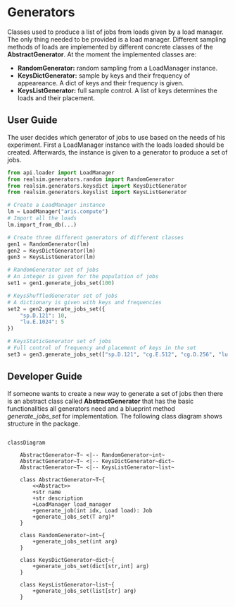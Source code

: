 # Generators

Classes used to produce a list of jobs from loads given by a load manager.
The only thing needed to be provided is a load manager. Different sampling
methods of loads are implemented by different concrete classes of the
**AbstractGenerator**. At the moment the implemented classes are:
- **RandomGenerator:** random sampling from a LoadManager instance.
- **KeysDictGenerator:** sample by keys and their frequency of appeareance.
  A dict of keys and their frequency is given.
- **KeysListGenerator:** full sample control. A list of keys determines the
  loads and their placement.

## User Guide

The user decides which generator of jobs to use based on the needs of his
experiment. First a LoadManager instance with the loads loaded should be
created. Afterwards, the instance is given to a generator to produce a set of
jobs.

```python
from api.loader import LoadManager
from realsim.generators.random import RandomGenerator
from realsim.generators.keysdict import KeysDictGenerator
from realsim.generators.keyslist import KeysListGenerator

# Create a LoadManager instance
lm = LoadManager("aris.compute")
# Import all the loads
lm.import_from_db(...)

# Create three different generators of different classes
gen1 = RandomGenerator(lm)
gen2 = KeysDictGenerator(lm)
gen3 = KeysListGenerator(lm)

# RandomGenerator set of jobs
# An integer is given for the population of jobs
set1 = gen1.generate_jobs_set(100)

# KeysShuffledGenerator set of jobs
# A dictionary is given with keys and frequencies
set2 = gen2.generate_jobs_set({
    "sp.D.121": 10,
    "lu.E.1024": 5
})

# KeysStaticGenerator set of jobs
# Full control of frequency and placement of keys in the set
set3 = gen3.generate_jobs_set(["sp.D.121", "cg.E.512", "cg.D.256", "lu.E.512"])
```

## Developer Guide

If someone wants to create a new way to generate a set of jobs then there is an
abstract class called **AbstractGenerator** that has the basic functionalities
all generators need and a blueprint method *generate_jobs_set* for
implementation. The following class diagram shows structure in the package.

```mermaid

classDiagram

    AbstractGenerator~T~ <|-- RandomGenerator~int~
    AbstractGenerator~T~ <|-- KeysDictGenerator~dict~
    AbstractGenerator~T~ <|-- KeysListGenerator~list~

    class AbstractGenerator~T~{
        <<Abstract>>
        +str name
        +str description
        +LoadManager load_manager
        +generate_job(int idx, Load load): Job
        +generate_jobs_set(T arg)*
    }

    class RandomGenerator~int~{
        +generate_jobs_set(int arg)
    }

    class KeysDictGenerator~dict~{
        +generate_jobs_set(dict[str,int] arg)
    }

    class KeysListGenerator~list~{
        +generate_jobs_set(list[str] arg)
    }
```

